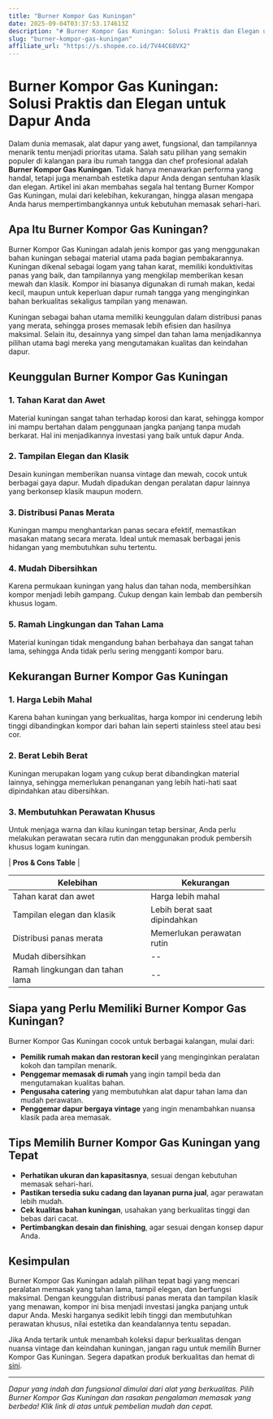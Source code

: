```yaml
---
title: "Burner Kompor Gas Kuningan"
date: 2025-09-04T03:37:53.174613Z
description: "# Burner Kompor Gas Kuningan: Solusi Praktis dan Elegan untuk Dapur Anda..."
slug: "burner-kompor-gas-kuningan"
affiliate_url: "https://s.shopee.co.id/7V44C68VX2"
---
```

# Burner Kompor Gas Kuningan: Solusi Praktis dan Elegan untuk Dapur Anda

Dalam dunia memasak, alat dapur yang awet, fungsional, dan tampilannya menarik tentu menjadi prioritas utama. Salah satu pilihan yang semakin populer di kalangan para ibu rumah tangga dan chef profesional adalah **Burner Kompor Gas Kuningan**. Tidak hanya menawarkan performa yang handal, tetapi juga menambah estetika dapur Anda dengan sentuhan klasik dan elegan. Artikel ini akan membahas segala hal tentang Burner Kompor Gas Kuningan, mulai dari kelebihan, kekurangan, hingga alasan mengapa Anda harus mempertimbangkannya untuk kebutuhan memasak sehari-hari.

## Apa Itu Burner Kompor Gas Kuningan?

Burner Kompor Gas Kuningan adalah jenis kompor gas yang menggunakan bahan kuningan sebagai material utama pada bagian pembakarannya. Kuningan dikenal sebagai logam yang tahan karat, memiliki konduktivitas panas yang baik, dan tampilannya yang mengkilap memberikan kesan mewah dan klasik. Kompor ini biasanya digunakan di rumah makan, kedai kecil, maupun untuk keperluan dapur rumah tangga yang menginginkan bahan berkualitas sekaligus tampilan yang menawan.

Kuningan sebagai bahan utama memiliki keunggulan dalam distribusi panas yang merata, sehingga proses memasak lebih efisien dan hasilnya maksimal. Selain itu, desainnya yang simpel dan tahan lama menjadikannya pilihan utama bagi mereka yang mengutamakan kualitas dan keindahan dapur.

## Keunggulan Burner Kompor Gas Kuningan

### 1. Tahan Karat dan Awet

Material kuningan sangat tahan terhadap korosi dan karat, sehingga kompor ini mampu bertahan dalam penggunaan jangka panjang tanpa mudah berkarat. Hal ini menjadikannya investasi yang baik untuk dapur Anda.

### 2. Tampilan Elegan dan Klasik

Desain kuningan memberikan nuansa vintage dan mewah, cocok untuk berbagai gaya dapur. Mudah dipadukan dengan peralatan dapur lainnya yang berkonsep klasik maupun modern.

### 3. Distribusi Panas Merata

Kuningan mampu menghantarkan panas secara efektif, memastikan masakan matang secara merata. Ideal untuk memasak berbagai jenis hidangan yang membutuhkan suhu tertentu.

### 4. Mudah Dibersihkan

Karena permukaan kuningan yang halus dan tahan noda, membersihkan kompor menjadi lebih gampang. Cukup dengan kain lembab dan pembersih khusus logam.

### 5. Ramah Lingkungan dan Tahan Lama

Material kuningan tidak mengandung bahan berbahaya dan sangat tahan lama, sehingga Anda tidak perlu sering mengganti kompor baru.

## Kekurangan Burner Kompor Gas Kuningan

### 1. Harga Lebih Mahal

Karena bahan kuningan yang berkualitas, harga kompor ini cenderung lebih tinggi dibandingkan kompor dari bahan lain seperti stainless steel atau besi cor.

### 2. Berat Lebih Berat

Kuningan merupakan logam yang cukup berat dibandingkan material lainnya, sehingga memerlukan penanganan yang lebih hati-hati saat dipindahkan atau dibersihkan.

### 3. Membutuhkan Perawatan Khusus

Untuk menjaga warna dan kilau kuningan tetap bersinar, Anda perlu melakukan perawatan secara rutin dan menggunakan produk pembersih khusus logam kuningan.

| **Pros & Cons Table** |

| **Kelebihan** | **Kekurangan** |
|----------------|----------------|
| Tahan karat dan awet | Harga lebih mahal |
| Tampilan elegan dan klasik | Lebih berat saat dipindahkan |
| Distribusi panas merata | Memerlukan perawatan rutin |
| Mudah dibersihkan | -- |
| Ramah lingkungan dan tahan lama | -- |

## Siapa yang Perlu Memiliki Burner Kompor Gas Kuningan?

Burner Kompor Gas Kuningan cocok untuk berbagai kalangan, mulai dari:

- **Pemilik rumah makan dan restoran kecil** yang menginginkan peralatan kokoh dan tampilan menarik.
- **Penggemar memasak di rumah** yang ingin tampil beda dan mengutamakan kualitas bahan.
- **Pengusaha catering** yang membutuhkan alat dapur tahan lama dan mudah perawatan.
- **Penggemar dapur bergaya vintage** yang ingin menambahkan nuansa klasik pada area memasak.

## Tips Memilih Burner Kompor Gas Kuningan yang Tepat

- **Perhatikan ukuran dan kapasitasnya**, sesuai dengan kebutuhan memasak sehari-hari.
- **Pastikan tersedia suku cadang dan layanan purna jual**, agar perawatan lebih mudah.
- **Cek kualitas bahan kuningan**, usahakan yang berkualitas tinggi dan bebas dari cacat.
- **Pertimbangkan desain dan finishing**, agar sesuai dengan konsep dapur Anda.

## Kesimpulan

Burner Kompor Gas Kuningan adalah pilihan tepat bagi yang mencari peralatan memasak yang tahan lama, tampil elegan, dan berfungsi maksimal. Dengan keunggulan distribusi panas merata dan tampilan klasik yang menawan, kompor ini bisa menjadi investasi jangka panjang untuk dapur Anda. Meski harganya sedikit lebih tinggi dan membutuhkan perawatan khusus, nilai estetika dan keandalannya tentu sepadan.

Jika Anda tertarik untuk menambah koleksi dapur berkualitas dengan nuansa vintage dan keindahan kuningan, jangan ragu untuk memilih Burner Kompor Gas Kuningan. Segera dapatkan produk berkualitas dan hemat di [sini](https://s.shopee.co.id/7V44C68VX2).

---

*Dapur yang indah dan fungsional dimulai dari alat yang berkualitas. Pilih Burner Kompor Gas Kuningan dan rasakan pengalaman memasak yang berbeda! Klik link di atas untuk pembelian mudah dan cepat.*